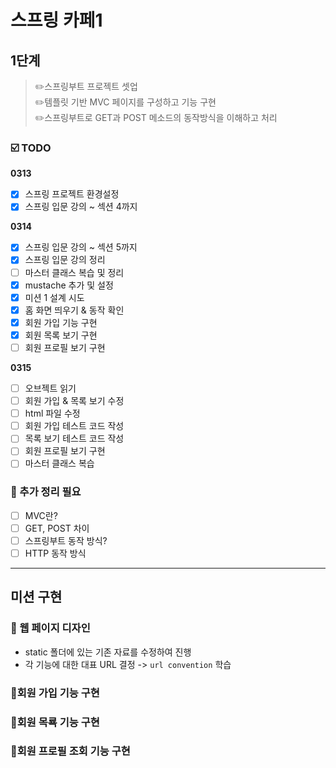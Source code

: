 # 스프링 카페1
## 1단계
> ✏️스프링부트 프로젝트 셋업     
> ✏️템플릿 기반 MVC 페이지를 구성하고 기능 구현   
> ✏️스프링부트로 GET과 POST 메소드의 동작방식을 이해하고 처리   
### ☑️ TODO   
**0313**
- [x] 스프링 프로젝트 환경설정 
- [x] 스프링 입문 강의 ~ 섹션 4까지 

**0314**
- [x] 스프링 입문 강의 ~ 섹션 5까지  
- [x] 스프링 입문 강의 정리 
- [ ] 마스터 클래스 복습 및 정리
- [x] mustache 추가 및 설정
- [x] 미션 1 설계 시도
- [x] 홈 화면 띄우기 & 동작 확인
- [x] 회원 가입 기능 구현
- [x] 회원 목록 보기 구현
- [ ] 회원 프로필 보기 구현

**0315**
- [ ] 오브젝트 읽기
- [ ] 회원 가입 & 목록 보기 수정
- [ ] html 파일 수정
- [ ] 회원 가입 테스트 코드 작성
- [ ] 목록 보기 테스트 코드 작성 
- [ ] 회원 프로필 보기 구현
- [ ] 마스터 클래스 복습

### 📝 추가 정리 필요
- [ ] MVC란?
- [ ] GET, POST 차이 
- [ ] 스프링부트 동작 방식? 
- [ ] HTTP 동작 방식

***
## 미션 구현
### 📌 웹 페이지 디자인
* static 폴더에 있는 기존 자료를 수정하여 진행   
* 각 기능에 대한 대표 URL 결정 -> `url convention` 학습 
### 📌회원 가입 기능 구현 
### 📌회원 목룍 기능 구현
### 📌회원 프로필 조회 기능 구현
